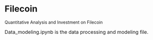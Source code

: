 # Filecoin
Quantitative Analysis and Investment on Filecoin

<font size=3>
Data_modeling.ipynb is the data processing and modeling file.
</font>
